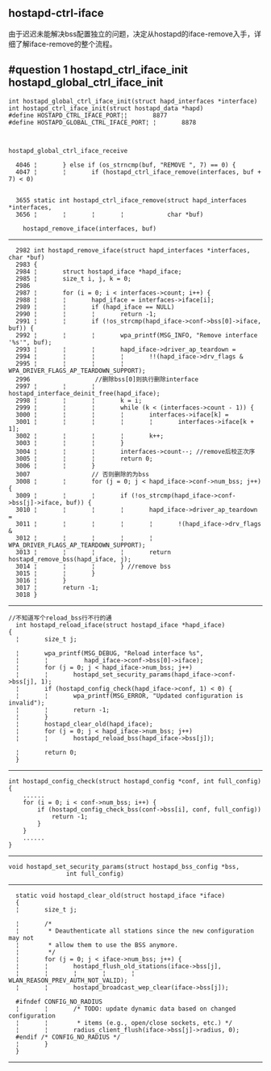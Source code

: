 ## hostapd-ctrl-iface

由于迟迟未能解决bss配置独立的问题，决定从hostapd的iface-remove入手，详细了解iface-remove的整个流程。

#question 1
**hostapd_ctrl_iface_init
hostapd_global_ctrl_iface_init**
-------------------------
	int hostapd_global_ctrl_iface_init(struct hapd_interfaces *interface)
	int hostapd_ctrl_iface_init(struct hostapd_data *hapd)
	#define HOSTAPD_CTRL_IFACE_PORT¦¦       8877
	#define HOSTAPD_GLOBAL_CTRL_IFACE_PORT¦ ¦       8878



	hostapd_global_ctrl_iface_receive
	
	  4046 ¦       } else if (os_strncmp(buf, "REMOVE ", 7) == 0) {
  	  4047 ¦       ¦       if (hostapd_ctrl_iface_remove(interfaces, buf + 7) < 0)

	
	  3655 static int hostapd_ctrl_iface_remove(struct hapd_interfaces *interfaces,
 	  3656 ¦       ¦       ¦       ¦            char *buf)

		hostapd_remove_iface(interfaces, buf)

------------------------------------------

	  2982 int hostapd_remove_iface(struct hapd_interfaces *interfaces, char *buf)
	  2983 {
	  2984 ¦       struct hostapd_iface *hapd_iface;
	  2985 ¦       size_t i, j, k = 0;
	  2986 
	  2987 ¦       for (i = 0; i < interfaces->count; i++) {
	  2988 ¦       ¦       hapd_iface = interfaces->iface[i];
   	  2989 ¦       ¦       if (hapd_iface == NULL)
	  2990 ¦       ¦       ¦       return -1;
	  2991 ¦       ¦       if (!os_strcmp(hapd_iface->conf->bss[0]->iface, buf)) {
	  2992 ¦       ¦       ¦       wpa_printf(MSG_INFO, "Remove interface '%s'", buf);
	  2993 ¦       ¦       ¦       hapd_iface->driver_ap_teardown =
	  2994 ¦       ¦       ¦       ¦       !!(hapd_iface->drv_flags &
 	  2995 ¦       ¦       ¦       ¦          WPA_DRIVER_FLAGS_AP_TEARDOWN_SUPPORT);
	  2996 					//删除bss[0]则执行删除interface
	  2997 ¦       ¦       ¦       hostapd_interface_deinit_free(hapd_iface);
	  2998 ¦       ¦       ¦       k = i;
	  2999 ¦       ¦       ¦       while (k < (interfaces->count - 1)) {
	  3000 ¦       ¦       ¦       ¦       interfaces->iface[k] =
	  3001 ¦       ¦       ¦       ¦       ¦       interfaces->iface[k + 1];
	  3002 ¦       ¦       ¦       ¦       k++;
	  3003 ¦       ¦       ¦       }
	  3004 ¦       ¦       ¦       interfaces->count--; //remove后校正次序
	  3005 ¦       ¦       ¦       return 0;
	  3006 ¦       ¦       }
	  3007 				   // 否则删除的为bss
	  3008 ¦       ¦       for (j = 0; j < hapd_iface->conf->num_bss; j++) {
	  3009 ¦       ¦       ¦       if (!os_strcmp(hapd_iface->conf->bss[j]->iface, buf)) {
	  3010 ¦       ¦       ¦       ¦       hapd_iface->driver_ap_teardown =
	  3011 ¦       ¦       ¦       ¦       ¦       !(hapd_iface->drv_flags &
	  3012 ¦       ¦       ¦       ¦       ¦         WPA_DRIVER_FLAGS_AP_TEARDOWN_SUPPORT);
	  3013 ¦       ¦       ¦       ¦       return hostapd_remove_bss(hapd_iface, j);
	  3014 ¦       ¦       ¦       } //remove bss
	  3015 ¦       ¦       }
	  3016 ¦       }
	  3017 ¦       return -1;
	  3018 }

--------------------------------
	//不知道写个reload_bss行不行的通
	  int hostapd_reload_iface(struct hostapd_iface *hapd_iface)
 	{
	  ¦       size_t j;
  
	  ¦       wpa_printf(MSG_DEBUG, "Reload interface %s",
 	  ¦       ¦          hapd_iface->conf->bss[0]->iface);
	  ¦       for (j = 0; j < hapd_iface->num_bss; j++) 
	  ¦       ¦       hostapd_set_security_params(hapd_iface->conf->bss[j], 1);
	  ¦       if (hostapd_config_check(hapd_iface->conf, 1) < 0) { 
	  ¦       ¦       wpa_printf(MSG_ERROR, "Updated configuration is invalid");
	  ¦       ¦       return -1;
	  ¦       }
	  ¦       hostapd_clear_old(hapd_iface);
 	  ¦       for (j = 0; j < hapd_iface->num_bss; j++) 
	  ¦       ¦       hostapd_reload_bss(hapd_iface->bss[j]);
 	
	  ¦       return 0;
	  }
----------------------------------------------
	
	int hostapd_config_check(struct hostapd_config *conf, int full_config)
	{
		......
		for (i = 0; i < conf->num_bss; i++) {
			if (hostapd_config_check_bss(conf->bss[i], conf, full_config))
				return -1;
			}
		}
		......
	}
-------------------------------------
	
	void hostapd_set_security_params(struct hostapd_bss_config *bss,
					int full_config)
					
----------------------------------
	
	  static void hostapd_clear_old(struct hostapd_iface *iface)
	  {
	  ¦       size_t j;
  
	  ¦       /*
	  ¦        * Deauthenticate all stations since the new configuration may not
	  ¦        * allow them to use the BSS anymore.
	  ¦        */ 
	  ¦       for (j = 0; j < iface->num_bss; j++) {
	  ¦       ¦       hostapd_flush_old_stations(iface->bss[j],
	  ¦       ¦       ¦       ¦       ¦          WLAN_REASON_PREV_AUTH_NOT_VALID);
	  ¦       ¦       hostapd_broadcast_wep_clear(iface->bss[j]);
  
	  #ifndef CONFIG_NO_RADIUS
	  ¦       ¦       /* TODO: update dynamic data based on changed configuration
	  ¦       ¦        * items (e.g., open/close sockets, etc.) */
	  ¦       ¦       radius_client_flush(iface->bss[j]->radius, 0);
	  #endif /* CONFIG_NO_RADIUS */
	  ¦       }
	  }
	
------------------------------------------------


	
